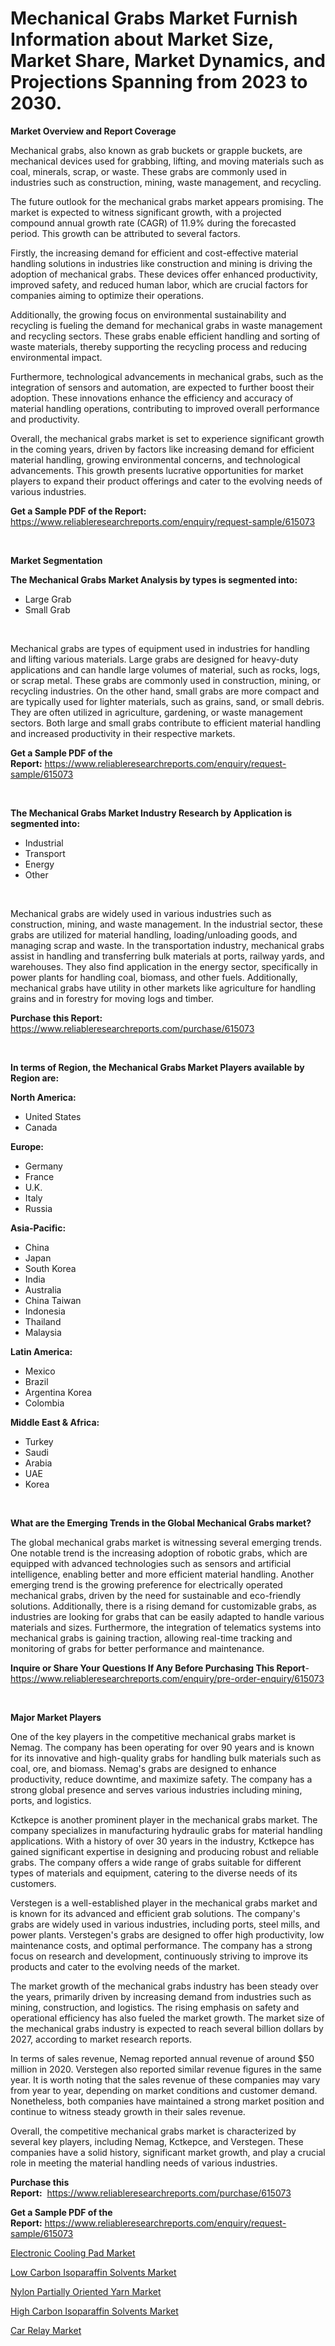 <p><h1>Mechanical Grabs Market Furnish Information about Market Size, Market Share, Market Dynamics, and Projections Spanning from 2023 to 2030.</h1></p><p><strong>Market Overview and Report Coverage</strong></p>
<p><p>Mechanical grabs, also known as grab buckets or grapple buckets, are mechanical devices used for grabbing, lifting, and moving materials such as coal, minerals, scrap, or waste. These grabs are commonly used in industries such as construction, mining, waste management, and recycling.</p><p>The future outlook for the mechanical grabs market appears promising. The market is expected to witness significant growth, with a projected compound annual growth rate (CAGR) of 11.9% during the forecasted period. This growth can be attributed to several factors.</p><p>Firstly, the increasing demand for efficient and cost-effective material handling solutions in industries like construction and mining is driving the adoption of mechanical grabs. These devices offer enhanced productivity, improved safety, and reduced human labor, which are crucial factors for companies aiming to optimize their operations.</p><p>Additionally, the growing focus on environmental sustainability and recycling is fueling the demand for mechanical grabs in waste management and recycling sectors. These grabs enable efficient handling and sorting of waste materials, thereby supporting the recycling process and reducing environmental impact.</p><p>Furthermore, technological advancements in mechanical grabs, such as the integration of sensors and automation, are expected to further boost their adoption. These innovations enhance the efficiency and accuracy of material handling operations, contributing to improved overall performance and productivity.</p><p>Overall, the mechanical grabs market is set to experience significant growth in the coming years, driven by factors like increasing demand for efficient material handling, growing environmental concerns, and technological advancements. This growth presents lucrative opportunities for market players to expand their product offerings and cater to the evolving needs of various industries.</p></p>
<p><strong>Get a Sample PDF of the Report:</strong> <a href="https://www.reliableresearchreports.com/enquiry/request-sample/615073">https://www.reliableresearchreports.com/enquiry/request-sample/615073</a></p>
<p>&nbsp;</p>
<p><strong>Market Segmentation</strong></p>
<p><strong>The Mechanical Grabs Market Analysis by types is segmented into:</strong></p>
<p><ul><li>Large Grab</li><li>Small Grab</li></ul></p>
<p>&nbsp;</p>
<p><p>Mechanical grabs are types of equipment used in industries for handling and lifting various materials. Large grabs are designed for heavy-duty applications and can handle large volumes of material, such as rocks, logs, or scrap metal. These grabs are commonly used in construction, mining, or recycling industries. On the other hand, small grabs are more compact and are typically used for lighter materials, such as grains, sand, or small debris. They are often utilized in agriculture, gardening, or waste management sectors. Both large and small grabs contribute to efficient material handling and increased productivity in their respective markets.</p></p>
<p><strong>Get a Sample PDF of the Report:</strong>&nbsp;<a href="https://www.reliableresearchreports.com/enquiry/request-sample/615073">https://www.reliableresearchreports.com/enquiry/request-sample/615073</a></p>
<p>&nbsp;</p>
<p><strong>The Mechanical Grabs Market Industry Research by Application is segmented into:</strong></p>
<p><ul><li>Industrial</li><li>Transport</li><li>Energy</li><li>Other</li></ul></p>
<p>&nbsp;</p>
<p><p>Mechanical grabs are widely used in various industries such as construction, mining, and waste management. In the industrial sector, these grabs are utilized for material handling, loading/unloading goods, and managing scrap and waste. In the transportation industry, mechanical grabs assist in handling and transferring bulk materials at ports, railway yards, and warehouses. They also find application in the energy sector, specifically in power plants for handling coal, biomass, and other fuels. Additionally, mechanical grabs have utility in other markets like agriculture for handling grains and in forestry for moving logs and timber.</p></p>
<p><strong>Purchase this Report:</strong>&nbsp; <a href="https://www.reliableresearchreports.com/purchase/615073">https://www.reliableresearchreports.com/purchase/615073</a></p>
<p>&nbsp;</p>
<p><strong>In terms of Region, the Mechanical Grabs Market Players available by Region are:</strong></p>
<p>
    <p> <strong> North America: </strong>
        <ul>
            <li>United States</li>
            <li>Canada</li>
        </ul>
        </p> 
    <p> <strong> Europe: </strong>
        <ul>
            <li>Germany</li>
            <li>France</li>
            <li>U.K.</li>
            <li>Italy</li>
            <li>Russia</li>
        </ul>
        </p> 
    <p> <strong> Asia-Pacific: </strong>
        <ul>
            <li>China</li>
            <li>Japan</li>
            <li>South Korea</li>
            <li>India</li>
            <li>Australia</li>
            <li>China Taiwan</li>
            <li>Indonesia</li>
            <li>Thailand</li>
            <li>Malaysia</li>
        </ul>
        </p> 
    <p> <strong> Latin America: </strong>
        <ul>
            <li>Mexico</li>
            <li>Brazil</li>
            <li>Argentina Korea</li>
            <li>Colombia</li>
        </ul>
        </p> 
    <p> <strong> Middle East & Africa: </strong>
        <ul>
            <li>Turkey</li>
            <li>Saudi</li>
            <li>Arabia</li>
            <li>UAE</li>
            <li>Korea</li>
        </ul>
    </p>
    </p>
<p>&nbsp;</p>
<p><strong>What are the Emerging Trends in the Global Mechanical Grabs market?</strong></p>
<p><p>The global mechanical grabs market is witnessing several emerging trends. One notable trend is the increasing adoption of robotic grabs, which are equipped with advanced technologies such as sensors and artificial intelligence, enabling better and more efficient material handling. Another emerging trend is the growing preference for electrically operated mechanical grabs, driven by the need for sustainable and eco-friendly solutions. Additionally, there is a rising demand for customizable grabs, as industries are looking for grabs that can be easily adapted to handle various materials and sizes. Furthermore, the integration of telematics systems into mechanical grabs is gaining traction, allowing real-time tracking and monitoring of grabs for better performance and maintenance.</p></p>
<p><strong>Inquire or Share Your Questions If Any Before Purchasing This Report</strong>- <a href="https://www.reliableresearchreports.com/enquiry/pre-order-enquiry/615073">https://www.reliableresearchreports.com/enquiry/pre-order-enquiry/615073</a></p>
<p>&nbsp;</p>
<p><strong>Major Market Players</strong></p>
<p><p>One of the key players in the competitive mechanical grabs market is Nemag. The company has been operating for over 90 years and is known for its innovative and high-quality grabs for handling bulk materials such as coal, ore, and biomass. Nemag's grabs are designed to enhance productivity, reduce downtime, and maximize safety. The company has a strong global presence and serves various industries including mining, ports, and logistics.</p><p>Kctkepce is another prominent player in the mechanical grabs market. The company specializes in manufacturing hydraulic grabs for material handling applications. With a history of over 30 years in the industry, Kctkepce has gained significant expertise in designing and producing robust and reliable grabs. The company offers a wide range of grabs suitable for different types of materials and equipment, catering to the diverse needs of its customers.</p><p>Verstegen is a well-established player in the mechanical grabs market and is known for its advanced and efficient grab solutions. The company's grabs are widely used in various industries, including ports, steel mills, and power plants. Verstegen's grabs are designed to offer high productivity, low maintenance costs, and optimal performance. The company has a strong focus on research and development, continuously striving to improve its products and cater to the evolving needs of the market.</p><p>The market growth of the mechanical grabs industry has been steady over the years, primarily driven by increasing demand from industries such as mining, construction, and logistics. The rising emphasis on safety and operational efficiency has also fueled the market growth. The market size of the mechanical grabs industry is expected to reach several billion dollars by 2027, according to market research reports.</p><p>In terms of sales revenue, Nemag reported annual revenue of around $50 million in 2020. Verstegen also reported similar revenue figures in the same year. It is worth noting that the sales revenue of these companies may vary from year to year, depending on market conditions and customer demand. Nonetheless, both companies have maintained a strong market position and continue to witness steady growth in their sales revenue.</p><p>Overall, the competitive mechanical grabs market is characterized by several key players, including Nemag, Kctkepce, and Verstegen. These companies have a solid history, significant market growth, and play a crucial role in meeting the material handling needs of various industries.</p></p>
<p><strong>Purchase this Report:</strong>&nbsp;&nbsp;<a href="https://www.reliableresearchreports.com/purchase/615073">https://www.reliableresearchreports.com/purchase/615073</a></p>
<p></p>
<p><strong>Get a Sample PDF of the Report:</strong>&nbsp;<a href="https://www.reliableresearchreports.com/enquiry/request-sample/615073">https://www.reliableresearchreports.com/enquiry/request-sample/615073</a></p>
<p><p><a href="https://medium.com/@v4171497/electronic-cooling-pad-market-size-growth-forecast-2023-2030-db381cf0a64e">Electronic Cooling Pad Market</a></p><p><a href="https://www.linkedin.com/pulse/low-carbon-isoparaffin-solvents-market-size-growth-forecast/">Low Carbon Isoparaffin Solvents Market</a></p><p><a href="https://www.linkedin.com/pulse/nylon-partially-oriented-yarn-market-challenges-opportunities/">Nylon Partially Oriented Yarn Market</a></p><p><a href="https://www.linkedin.com/pulse/high-carbon-isoparaffin-solvents-market-challenges-opportunities/">High Carbon Isoparaffin Solvents Market</a></p><p><a href="https://medium.com/@maxinefeest1904/car-relay-market-size-growth-forecast-2023-2030-1a0af8b24187">Car Relay Market</a></p></p>